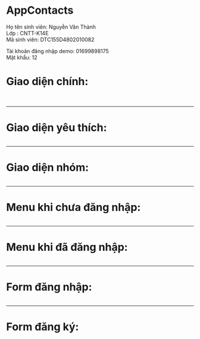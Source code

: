 # AppContacts
Họ tên sinh viên: Nguyễn Văn Thành <br/>
Lớp : CNTT-K14E <br/>
Mã sinh viên: DTC155D4802010082 <br/>

Tài khoản đăng nhập demo: 01699898175 <br/> Mật khẩu: 12


<h1> Giao diện chính: </h2>
<img src="https://nguyenthanh1002.000webhostapp.com/anh/danhba.png" alt="">



<img src="https://nguyenthanh1002.000webhostapp.com/anh/menu_lienhe.png" alt="">
<hr/>
<h1> Giao diện yêu thích: </h2>
<img src="https://nguyenthanh1002.000webhostapp.com/anh/yeuthich.png" alt="">
<hr/>

<h1> Giao diện nhóm: </h2>
<img src="https://nguyenthanh1002.000webhostapp.com/anh/nhom.png" alt="">

<hr/>
<h1> Menu khi chưa đăng nhập: </h2>
<img src="https://nguyenthanh1002.000webhostapp.com/anh/menu_chua_login.png" alt="">

<hr/>
<h1> Menu khi đã đăng nhập: </h2>
<img src="https://nguyenthanh1002.000webhostapp.com/anh/menu_da_login.png" alt="">



<hr/>
<h1> Form đăng nhập: </h2>
<img src="https://nguyenthanh1002.000webhostapp.com/anh/dangnhap.png" alt="">


<hr/>
<h1> Form đăng ký: </h2>
<img src="https://nguyenthanh1002.000webhostapp.com/anh/dangky.png" alt="">
